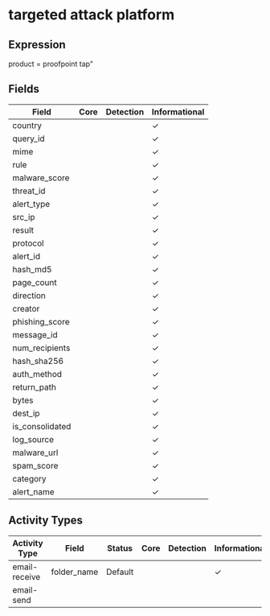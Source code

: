 targeted attack platform
========================

Expression
----------

product = proofpoint tap"

Fields
------

| Field           | Core | Detection | Informational |
| --------------- | ---- | --------- | ------------- |
| country         |      |           | &#10003;      |
| query_id        |      |           | &#10003;      |
| mime            |      |           | &#10003;      |
| rule            |      |           | &#10003;      |
| malware_score   |      |           | &#10003;      |
| threat_id       |      |           | &#10003;      |
| alert_type      |      |           | &#10003;      |
| src_ip          |      |           | &#10003;      |
| result          |      |           | &#10003;      |
| protocol        |      |           | &#10003;      |
| alert_id        |      |           | &#10003;      |
| hash_md5        |      |           | &#10003;      |
| page_count      |      |           | &#10003;      |
| direction       |      |           | &#10003;      |
| creator         |      |           | &#10003;      |
| phishing_score  |      |           | &#10003;      |
| message_id      |      |           | &#10003;      |
| num_recipients  |      |           | &#10003;      |
| hash_sha256     |      |           | &#10003;      |
| auth_method     |      |           | &#10003;      |
| return_path     |      |           | &#10003;      |
| bytes           |      |           | &#10003;      |
| dest_ip         |      |           | &#10003;      |
| is_consolidated |      |           | &#10003;      |
| log_source      |      |           | &#10003;      |
| malware_url     |      |           | &#10003;      |
| spam_score      |      |           | &#10003;      |
| category        |      |           | &#10003;      |
| alert_name      |      |           | &#10003;      |

Activity Types
--------------

| Activity Type | Field       | Status  | Core | Detection | Informational |
| ------------- | ----------- | ------- | ---- | --------- | ------------- |
| email-receive | folder_name | Default |      |           | &#10003;      |
| email-send    |             |         |      |           |               |

